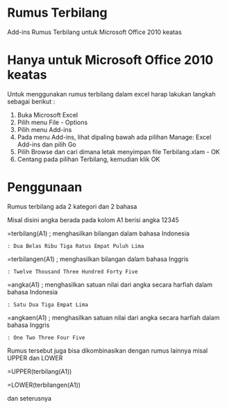 # Rumus Terbilang
Add-ins Rumus Terbilang untuk Microsoft Office 2010 keatas

Hanya untuk Microsoft Office 2010 keatas
========================================

Untuk menggunakan rumus terbilang dalam excel harap lakukan langkah sebagai berikut : 
1. Buka Microsoft Excel 
2. Pilih menu File - Options
3. Pilih menu Add-ins
4. Pada menu Add-ins, lihat dipaling bawah ada pilihan Manage: Excel Add-ins dan pilih Go
5. Pilih Browse dan cari dimana letak menyimpan file Terbilang.xlam - OK
6. Centang pada pilihan Terbilang, kemudian klik OK


Penggunaan
==========
Rumus terbilang ada 2 kategori dan 2 bahasa

Misal disini angka berada pada kolom A1 berisi angka 12345

=terbilang(A1)		; menghasilkan bilangan dalam bahasa Indonesia

    : Dua Belas Ribu Tiga Ratus Empat Puluh Lima 
=terbilangen(A1) 	; menghasilkan bilangan dalam bahasa Inggris

    : Twelve Thousand Three Hundred Forty Five
=angka(A1) 		; menghasilkan satuan nilai dari angka secara harfiah dalam bahasa Indonesia

    : Satu Dua Tiga Empat Lima
=angkaen(A1) 		; menghasilkan satuan nilai dari angka secara harfiah dalam bahasa Inggris

    : One Two Three Four Five


Rumus tersebut juga bisa dikombinasikan dengan rumus lainnya misal UPPER dan LOWER

=UPPER(terbilang(A1))

=LOWER(terbilangen(A1))

dan seterusnya
